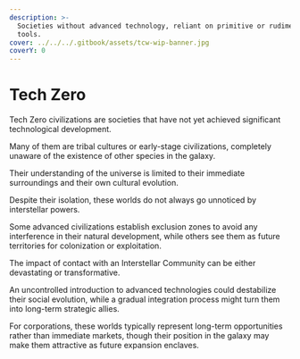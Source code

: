```yaml
---
description: >-
  Societies without advanced technology, reliant on primitive or rudimentary
  tools.
cover: ../../../.gitbook/assets/tcw-wip-banner.jpg
coverY: 0
---
```


# Tech Zero

Tech Zero civilizations are societies that have not yet achieved significant technological development.

Many of them are tribal cultures or early-stage civilizations, completely unaware of the existence of other species in the galaxy.

Their understanding of the universe is limited to their immediate surroundings and their own cultural evolution.

Despite their isolation, these worlds do not always go unnoticed by interstellar powers.

Some advanced civilizations establish exclusion zones to avoid any interference in their natural development, while others see them as future territories for colonization or exploitation.

The impact of contact with an Interstellar Community can be either devastating or transformative.

An uncontrolled introduction to advanced technologies could destabilize their social evolution, while a gradual integration process might turn them into long-term strategic allies.

For corporations, these worlds typically represent long-term opportunities rather than immediate markets, though their position in the galaxy may make them attractive as future expansion enclaves.
